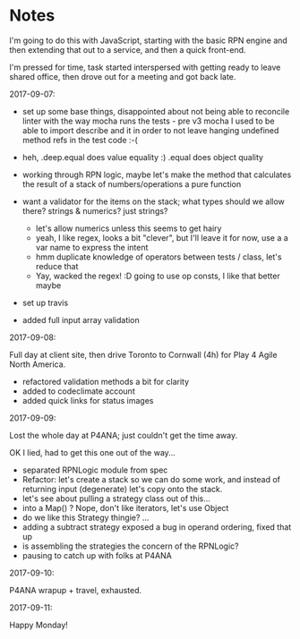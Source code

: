 # Notes

I'm going to do this with JavaScript, starting with the basic RPN engine and
then extending that out to a service, and then a quick front-end.

I'm pressed for time, task started interspersed with getting ready to leave
shared office, then drove out for a meeting and got back late.

2017-09-07:

- set up some base things, disappointed about not being able to reconcile
  linter with the way mocha runs the tests - pre v3 mocha I used to be able to
  import describe and it in order to not leave hanging undefined method refs
  in the test code :-(
- heh, .deep.equal does value equality :) .equal does object quality
- working through RPN logic, maybe let's make the method that calculates the
  result of a stack of numbers/operations a pure function
- want a validator for the items on the stack; what types should we allow there?
  strings & numerics? just strings?
  - let's allow numerics unless this seems to get hairy
  - yeah, I like regex, looks a bit "clever", but I'll leave it for now, use a
    a var name to express the intent
  - hmm duplicate knowledge of operators between tests / class, let's
    reduce that
  - Yay, wacked the regex! :D going to use op consts, I like that better maybe

- set up travis
- added full input array validation

2017-09-08:

Full day at client site, then drive Toronto to Cornwall (4h) for Play 4 Agile
North America.

- refactored validation methods a bit for clarity
- added to codeclimate account
- added quick links for status images

2017-09-09:

Lost the whole day at P4ANA; just couldn't get the time away.

OK I lied, had to get this one out of the way...

- separated RPNLogic module from spec
- Refactor: let's create a stack so we can do some work, and instead of
  returning input (degenerate) let's copy onto the stack.
- let's see about pulling a strategy class out of this...
- into a Map() ? Nope, don't like iterators, let's use Object
- do we like this Strategy thingie? ...
- adding a subtract strategy exposed a bug in operand ordering, fixed that up
- is assembling the strategies the concern of the RPNLogic?
- pausing to catch up with folks at P4ANA

2017-09-10:

P4ANA wrapup + travel, exhausted.

2017-09-11:

Happy Monday!




